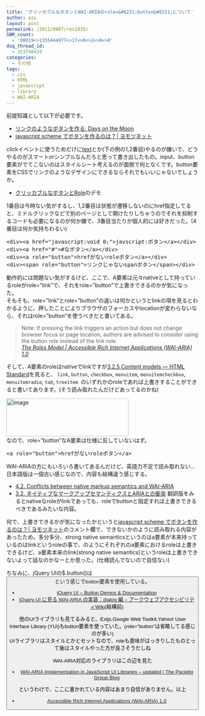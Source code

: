 ```yaml
---
title: 'クリッカブルなボタンとWAI-ARIAのrole=&#8221;button&#8221;について'
author: azu
layout: post
permalink: /2011/0607/res2835/
SBM_count:
  - '00019<>1355444977<>17<>0<>2<>0<>0'
dsq_thread_id:
  - 323748433
categories:
  - その他
tags:
  - css
  - HTML
  - javascript
  - library
  - WAI-ARIA
---
```

前提知識として以下が必要です。

*   [リンクのようなボタンを作る: Days on the Moon][1]
*   [javascript scheme でボタンを作るのは ? | ヨモツネット][2]

clickイベントに使うためだけに<a href=&#8221;#&#8221;>text</a>とか(下の例の1,2番目)やるのが嫌いで、どうやるのがスマートorシンプルなんだろと思って書き出したもの。input、button 要素がでてこないのはスタイルシート考えるのが面倒で何となくです。button要素をCSSでリンクのようなデザインにできるならそれでもいいじゃないでしょうか。

*   [クリッカブルなボタンとRole][3]のデモ

1番目は今時ない気がするし、1,2番目は状態が遷移しないのにhref指定してると、ミドルクリックなどで別のページとして開けたりしちゃうのでそれを抑制するコードも必要になるのが何か嫌で、3番目当たりが個人的には好きだった。(4番目は何か気持ちわるい)

<div>
  <pre id="codeSnippet" class="csharpcode"><span class="kwrd">&lt;</span><span class="html">div</span><span class="kwrd">&gt;&lt;</span><span class="html">a</span> <span class="attr">href</span><span class="kwrd">="javascript:void 0;"</span><span class="kwrd">&gt;</span>javscript:ボタン<span class="kwrd">&lt;/</span><span class="html">a</span><span class="kwrd">&gt;&lt;/</span><span class="html">div</span><span class="kwrd">&gt;</span>
<span class="kwrd">&lt;</span><span class="html">div</span><span class="kwrd">&gt;&lt;</span><span class="html">a</span> <span class="attr">href</span><span class="kwrd">="#"</span><span class="kwrd">&gt;</span>#なボタン<span class="kwrd">&lt;/</span><span class="html">a</span><span class="kwrd">&gt;&lt;/</span><span class="html">div</span><span class="kwrd">&gt;</span>
<span class="kwrd">&lt;</span><span class="html">div</span><span class="kwrd">&gt;&lt;</span><span class="html">a</span> <span class="attr">role</span><span class="kwrd">="button"</span><span class="kwrd">&gt;</span>hrefがないroleボタン<span class="kwrd">&lt;/</span><span class="html">a</span><span class="kwrd">&gt;&lt;/</span><span class="html">div</span><span class="kwrd">&gt;</span>
<span class="kwrd">&lt;</span><span class="html">div</span><span class="kwrd">&gt;&lt;</span><span class="html">span</span> <span class="attr">role</span><span class="kwrd">="button"</span><span class="kwrd">&gt;</span>リンクじゃないspanボタン<span class="kwrd">&lt;/</span><span class="html">span</span><span class="kwrd">&gt;&lt;/</span><span class="html">div</span><span class="kwrd">&gt;</span></pre>
</div>

<div>
  動作的には問題ない気がするけど、ここで、A要素は元々nativeとして持っているroleがrole=&#8221;link&#8221;で、それをrole=&#8221;button&#8221;で上書きできるのかが気になった。
</div>

<div>
  そもそも、role=&#8221;link&#8221;とrole=&#8221;button&#8221;の違いは何かというとlinkの項を見るとわかるように、押したことによりブラウザのフォーカスやlocationが変わらないなら、それはrole=&#8221;button&#8221;を使うべきだと書いてある。
</div>

<blockquote title="The Roles Model | Accessible Rich Internet Applications (WAI-ARIA) 1.0" cite="http://www.w3.org/TR/2010/WD-wai-aria-20100916/roles#link">
  <p>
    Note: If pressing the link triggers an action but does not change browser focus or page location, authors are advised to consider using the button role instead of the link role. <br /><cite><a href="http://www.w3.org/TR/2010/WD-wai-aria-20100916/roles#link">The Roles Model | Accessible Rich Internet Applications (WAI-ARIA) 1.0</a></cite>
  </p>
</blockquote>

そして、A要素のroleはnativeでlinkですが[3.2.5 Content models — HTML Standard][4]を見ると、 `link`, `button`, `checkbox`, `menuitem`, `menuitemcheckbox`, `menuitemradio`, `tab`, `treeitem `のいずれかのroleであれば上書きすることができると書いてあります。(そう読み取れたんだけどあってるのかね)

<div>
  <a href="http://efcl.info/wp-content/uploads/2011/06/image10.png"><img style="background-image: none; margin: 0px; padding-left: 0px; padding-right: 0px; display: inline; padding-top: 0px; border-width: 0px;" title="image" src="http://efcl.info/wp-content/uploads/2011/06/image_thumb10.png" border="0" alt="image" width="320" height="99" /></a>
</div>

<div>
  なので、role=&#8221;button&#8221;なA要素は仕様に反していないはず。
</div>

<div>
  <pre id="codeSnippet" class="csharpcode"><span class="kwrd">&lt;</span><span class="html">a</span> <span class="attr">role</span><span class="kwrd">="button"</span><span class="kwrd">&gt;</span>hrefがないroleボタン<span class="kwrd">&lt;/</span><span class="html">a</span><span class="kwrd">&gt;</span></pre>
</div>

<div>
  WAI-ARIAの方にもいろいろ書いてあるんだけど、英語力不足で読み取れない… <br />日本語版は一個古い感じなので、内容も結構違う感じする。
</div>

*   [4.2. Conflicts between native markup semantics and WAI-ARIA][5]
*   [3.2. ネイティブなマークアップセマンティクスとARIAとの衝突][6] 
    翻訳版をみるとnativeなroleがlinkであっても、roleでbuttonと指定すれば上書きできるべきであるみたいな内容。

何で、上書きできるかが気になったかというと[javascript scheme でボタンを作るのは ? | ヨモツネット][2]のコメント欄で、できないかのように読み取れる内容があったため。多分多分、strong native semanticsというのはa要素が本来持っているのはlinkというroleの事で、<a role=&#8221;button&#8221; />のようにそれぞれのa要素におけるroleは上書きできるけど、a要素本来のlink(strong native semantics)というroleは上書きできないよって話なのかなーとか思った。(仕様読んでないので自信ない)

ちなみに、jQuery UIの$.button()は<button role=&#8221;button&#8221;>という感じでbutton要素を使用している。

*   [jQuery UI &#8211; Button Demos & Documentation][7]
*   [jQuery UI に見る WAI-ARIA の実装：dialog 編 &#8211; アークウェブアクセシビリティWiki][8](結構前)

<div>
  他のUIライブラリも見てるみると、Extjs,Google Web Toolkit,Yahoo! User Interface Library (YUI)もbutton要素を使っていた。(role=&#8221;button&#8221;は省略してる感じのが多い) <br />UIライブラリはスタイルとかとセットなので、roleも意味がはっきりしたものとって後はスタイルやった方が良さそうだしね</p> <p>
    WAI-ARIA対応のライブラリはこの辺を見た
  </p>
</div>

*   [WAI-ARIA Implementation in JavaScript UI Libraries – updated | The Paciello Group Blog][9]

というわけで、ここに書かれている内容はあまり自信がありません。以上

*   [Accessible Rich Internet Applications (WAI-ARIA) 1.0][10]

 [1]: http://nanto.asablo.jp/blog/2010/12/15/5584008
 [2]: http://www.yomotsu.net/wp/?p=591
 [3]: http://pastehtml.com/view/aw8e93pdo.html
 [4]: http://www.whatwg.org/specs/web-apps/current-work/multipage/content-models.html#wai-aria
 [5]: http://www.w3.org/TR/wai-aria-implementation/#mapping_conflicts
 [6]: http://www.hitachi.co.jp/universaldesign/ria/ajax/wai-aria/WD-wai-aria-implementation-20090224/index.html#mapping_conflicts
 [7]: http://jqueryui.com/demos/button/
 [8]: http://www.ark-web.jp/accessibility/2297.html
 [9]: http://www.paciellogroup.com/blog/2009/07/wai-aria-implementation-in-javascript-ui-libraries/
 [10]: http://www.w3.org/TR/wai-aria/